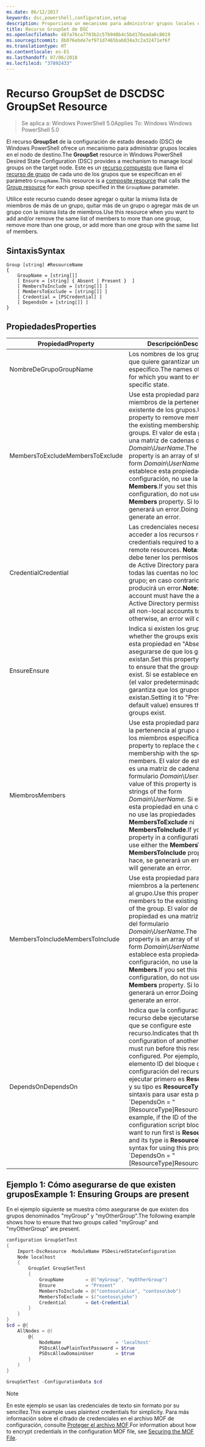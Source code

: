 ```yaml
---
ms.date: 06/12/2017
keywords: dsc,powershell,configuration,setup
description: Proporciona un mecanismo para administrar grupos locales en el nodo de destino.
title: Recurso GroupSet de DSC
ms.openlocfilehash: 487a76ca7703b2c57b940b4c5bd176eada6c8019
ms.sourcegitcommit: 8b076ebde7ef971d7465bab834a3c2a32471ef6f
ms.translationtype: HT
ms.contentlocale: es-ES
ms.lasthandoff: 07/06/2018
ms.locfileid: "37892433"
---
```

# <a name="dsc-groupset-resource"></a><span data-ttu-id="83914-104">Recurso GroupSet de DSC</span><span class="sxs-lookup"><span data-stu-id="83914-104">DSC GroupSet Resource</span></span>

> <span data-ttu-id="83914-105">Se aplica a: Windows PowerShell 5.0</span><span class="sxs-lookup"><span data-stu-id="83914-105">Applies To: Windows Windows PowerShell 5.0</span></span>

<span data-ttu-id="83914-106">El recurso **GroupSet** de la configuración de estado deseado (DSC) de Windows PowerShell ofrece un mecanismo para administrar grupos locales en el nodo de destino.</span><span class="sxs-lookup"><span data-stu-id="83914-106">The **GroupSet** resource in Windows PowerShell Desired State Configuration (DSC) provides a mechanism to manage local groups on the target node.</span></span> <span data-ttu-id="83914-107">Este es un [recurso compuesto](authoringResourceComposite.md) que llama el [recurso de grupo](groupResource.md) de cada uno de los grupos que se especifican en el parámetro `GroupName`.</span><span class="sxs-lookup"><span data-stu-id="83914-107">This resource is a [composite resource](authoringResourceComposite.md) that calls the [Group resource](groupResource.md) for each group specified in the `GroupName` parameter.</span></span>

<span data-ttu-id="83914-108">Utilice este recurso cuando desee agregar o quitar la misma lista de miembros de más de un grupo, quitar más de un grupo o agregar más de un grupo con la misma lista de miembros.</span><span class="sxs-lookup"><span data-stu-id="83914-108">Use this resource when you want to add and/or remove the same list of members to more than one group, remove more than one group, or add more than one group with the same list of members.</span></span>

## <a name="syntax"></a><span data-ttu-id="83914-109">Sintaxis</span><span class="sxs-lookup"><span data-stu-id="83914-109">Syntax</span></span>

```
Group [string] #ResourceName
{
    GroupName = [string[]]
    [ Ensure = [string] { Absent | Present }  ]
    [ MembersToInclude = [string[]] ]
    [ MembersToExclude = [string[]] ]
    [ Credential = [PSCredential] ]
    [ DependsOn = [string[]] ]
}
```

## <a name="properties"></a><span data-ttu-id="83914-110">Propiedades</span><span class="sxs-lookup"><span data-stu-id="83914-110">Properties</span></span>

|  <span data-ttu-id="83914-111">Propiedad</span><span class="sxs-lookup"><span data-stu-id="83914-111">Property</span></span>  |  <span data-ttu-id="83914-112">Descripción</span><span class="sxs-lookup"><span data-stu-id="83914-112">Description</span></span>   |
|---|---|
| <span data-ttu-id="83914-113">NombreDeGrupo</span><span class="sxs-lookup"><span data-stu-id="83914-113">GroupName</span></span>| <span data-ttu-id="83914-114">Los nombres de los grupos para los que quiere garantizar un estado específico.</span><span class="sxs-lookup"><span data-stu-id="83914-114">The names of the groups for which you want to ensure a specific state.</span></span>|
| <span data-ttu-id="83914-115">MembersToExclude</span><span class="sxs-lookup"><span data-stu-id="83914-115">MembersToExclude</span></span>| <span data-ttu-id="83914-116">Use esta propiedad para quitar a los miembros de la pertenencia existente de los grupos.</span><span class="sxs-lookup"><span data-stu-id="83914-116">Use this property to remove members from the existing membership of the groups.</span></span> <span data-ttu-id="83914-117">El valor de esta propiedad es una matriz de cadenas del formulario *Domain*\\*UserName*.</span><span class="sxs-lookup"><span data-stu-id="83914-117">The value of this property is an array of strings of the form *Domain*\\*UserName*.</span></span> <span data-ttu-id="83914-118">Si establece esta propiedad en una configuración, no use la propiedad **Members**.</span><span class="sxs-lookup"><span data-stu-id="83914-118">If you set this property in a configuration, do not use the **Members** property.</span></span> <span data-ttu-id="83914-119">Si lo hace, se generará un error.</span><span class="sxs-lookup"><span data-stu-id="83914-119">Doing so will generate an error.</span></span>|
| <span data-ttu-id="83914-120">Credential</span><span class="sxs-lookup"><span data-stu-id="83914-120">Credential</span></span>| <span data-ttu-id="83914-121">Las credenciales necesarias para acceder a los recursos remotos.</span><span class="sxs-lookup"><span data-stu-id="83914-121">The credentials required to access remote resources.</span></span> <span data-ttu-id="83914-122">**Nota**: Esta cuenta debe tener los permisos adecuados de Active Directory para agregar todas las cuentas no locales al grupo; en caso contrario, se producirá un error.</span><span class="sxs-lookup"><span data-stu-id="83914-122">**Note**: This account must have the appropriate Active Directory permissions to add all non-local accounts to the group; otherwise, an error will occur.</span></span>
| <span data-ttu-id="83914-123">Ensure</span><span class="sxs-lookup"><span data-stu-id="83914-123">Ensure</span></span>| <span data-ttu-id="83914-124">Indica si existen los grupos.</span><span class="sxs-lookup"><span data-stu-id="83914-124">Indicates whether the groups exist.</span></span> <span data-ttu-id="83914-125">Establezca esta propiedad en "Absent" para asegurarse de que los grupos no existan.</span><span class="sxs-lookup"><span data-stu-id="83914-125">Set this property to "Absent" to ensure that the groups do not exist.</span></span> <span data-ttu-id="83914-126">Si se establece en "Present" (el valor predeterminado), se garantiza que los grupos existan.</span><span class="sxs-lookup"><span data-stu-id="83914-126">Setting it to "Present" (the default value) ensures that the groups exist.</span></span>|
| <span data-ttu-id="83914-127">Miembros</span><span class="sxs-lookup"><span data-stu-id="83914-127">Members</span></span>| <span data-ttu-id="83914-128">Use esta propiedad para reemplazar la pertenencia al grupo actual con los miembros especificados.</span><span class="sxs-lookup"><span data-stu-id="83914-128">Use this property to replace the current group membership with the specified members.</span></span> <span data-ttu-id="83914-129">El valor de esta propiedad es una matriz de cadenas del formulario *Domain*\\*UserName*.</span><span class="sxs-lookup"><span data-stu-id="83914-129">The value of this property is an array of strings of the form *Domain*\\*UserName*.</span></span> <span data-ttu-id="83914-130">Si establece esta propiedad en una configuración, no use las propiedades **MembersToExclude** ni **MembersToInclude**.</span><span class="sxs-lookup"><span data-stu-id="83914-130">If you set this property in a configuration, do not use either the **MembersToExclude** or **MembersToInclude** property.</span></span> <span data-ttu-id="83914-131">Si lo hace, se generará un error.</span><span class="sxs-lookup"><span data-stu-id="83914-131">Doing so will generate an error.</span></span>|
| <span data-ttu-id="83914-132">MembersToInclude</span><span class="sxs-lookup"><span data-stu-id="83914-132">MembersToInclude</span></span>| <span data-ttu-id="83914-133">Use esta propiedad para agregar miembros a la pertenencia existente al grupo.</span><span class="sxs-lookup"><span data-stu-id="83914-133">Use this property to add members to the existing membership of the group.</span></span> <span data-ttu-id="83914-134">El valor de esta propiedad es una matriz de cadenas del formulario *Domain*\\*UserName*.</span><span class="sxs-lookup"><span data-stu-id="83914-134">The value of this property is an array of strings of the form *Domain*\\*UserName*.</span></span> <span data-ttu-id="83914-135">Si establece esta propiedad en una configuración, no use la propiedad **Members**.</span><span class="sxs-lookup"><span data-stu-id="83914-135">If you set this property in a configuration, do not use the **Members** property.</span></span> <span data-ttu-id="83914-136">Si lo hace, se generará un error.</span><span class="sxs-lookup"><span data-stu-id="83914-136">Doing so will generate an error.</span></span>|
| <span data-ttu-id="83914-137">DependsOn</span><span class="sxs-lookup"><span data-stu-id="83914-137">DependsOn</span></span> | <span data-ttu-id="83914-138">Indica que la configuración de otro recurso debe ejecutarse antes de que se configure este recurso.</span><span class="sxs-lookup"><span data-stu-id="83914-138">Indicates that the configuration of another resource must run before this resource is configured.</span></span> <span data-ttu-id="83914-139">Por ejemplo, si el elemento ID del bloque del script de configuración del recurso que quiere ejecutar primero es __ResourceName__ y su tipo es __ResourceType__, la sintaxis para usar esta propiedad es \`DependsOn = "[ResourceType]ResourceName"\`\`.</span><span class="sxs-lookup"><span data-stu-id="83914-139">For example, if the ID of the resource configuration script block that you want to run first is __ResourceName__ and its type is __ResourceType__, the syntax for using this property is \`DependsOn = "[ResourceType]ResourceName"\`\`.</span></span>|

## <a name="example-1-ensuring-groups-are-present"></a><span data-ttu-id="83914-140">Ejemplo 1: Cómo asegurarse de que existen grupos</span><span class="sxs-lookup"><span data-stu-id="83914-140">Example 1: Ensuring Groups are present</span></span>

<span data-ttu-id="83914-141">En el ejemplo siguiente se muestra cómo asegurarse de que existen dos grupos denominados "myGroup" y "myOtherGroup".</span><span class="sxs-lookup"><span data-stu-id="83914-141">The following example shows how to ensure that two groups called "myGroup" and "myOtherGroup" are present.</span></span>

```powershell
configuration GroupSetTest
{
    Import-DscResource -ModuleName PSDesiredStateConfiguration
    Node localhost
    {
        GroupSet GroupSetTest
        {
            GroupName        = @("myGroup", "myOtherGroup")
            Ensure           = "Present"
            MembersToInclude = @("contoso\alice", "contoso\bob")
            MembersToExclude = $("contoso\john")
            Credential       = Get-Credential
        }
    }
}
$cd = @{
    AllNodes = @(
        @{
            NodeName                    = 'localhost'
            PSDscAllowPlainTextPassword = $true
            PSDscAllowDomainUser        = $true
        }
    )
}

GroupSetTest -ConfigurationData $cd
```

> [!NOTE] 
> <span data-ttu-id="83914-142">En este ejemplo se usan las credenciales de texto sin formato por su sencillez.</span><span class="sxs-lookup"><span data-stu-id="83914-142">This example uses plaintext credentials for simplicity.</span></span> <span data-ttu-id="83914-143">Para más información sobre el cifrado de credenciales en el archivo MOF de configuración, consulte [Proteger el archivo MOF](secureMOF.md).</span><span class="sxs-lookup"><span data-stu-id="83914-143">For information about how to encrypt credentials in the configuration MOF file, see [Securing the MOF File](secureMOF.md).</span></span>
